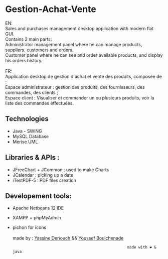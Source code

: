 # Gestion-Achat-Vente
EN: </br>
Sales and purchases management desktop application with modern flat GUI.</br>
Contains 2 main parts: </br>
    Administrator management panel where he can manage products, suppliers, customers and orders.</br>
    Customer panel where he can see and order available products, and display his orders history.</br></br>
FR:</br>
Application desktop de gestion d'achat et vente des produits, composée de :</br>
Espace administrateur : gestion des produits, des fournisseurs, des commandes, des clients ;</br>
Espace client : Visualiser et commander un ou plusieurs produits, voir la liste des commandes éffectuées.</br>

## Technologies 
- Java - SWING </br>
- MySQL Database </br>
- Merise UML</br>
## Libraries & APIs :
- JFreeChart + JCommon : used to make Charts</br>
- JCalendar : picking up a date </br>
- iTextPDF-5 : PDF files creation</br>
## Developement tools:
- Apache Netbeans 12 IDE</br>
- XAMPP + phpMyAdmin </br>
- pichon for icons
<br><br>
made by : [Yassine Deriouch](https://github.com/Yassine-Derouich) && [Youssef Bouichenade](https://github.com/Youssef-Yb07)</br>

                                               
                                                         made with ❤️ & java 
